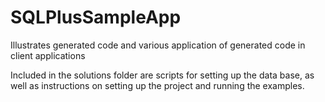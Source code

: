 # SQLPlusSampleApp
Illustrates generated code and various application of generated code in client applications

Included in the solutions folder are scripts for setting up the data base, as well as instructions on setting up the project and running the examples.
